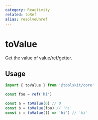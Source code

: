 ```yaml
---
category: Reactivity
related: toRef
alias: resolveUnref
---
```


# toValue

Get the value of value/ref/getter.

## Usage

```ts
import { toValue } from '@toolskit/core'

const foo = ref('hi')

const a = toValue(0) // 0
const b = toValue(foo) // 'hi'
const c = toValue(() => 'hi') // 'hi'
```
